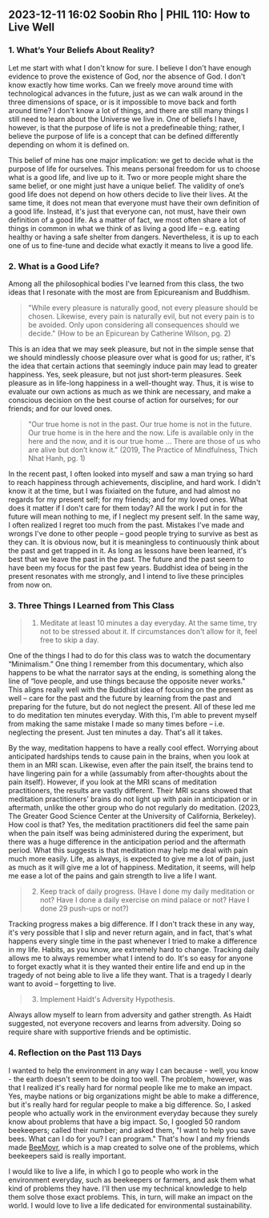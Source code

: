 ## 2023-12-11 16:02 Soobin Rho | PHIL 110: How to Live Well

### 1. What’s Your Beliefs About Reality?

Let me start with what I don't know for sure.
I believe I don't have enough evidence to prove the existence of God, nor the absence of God.
I don't know exactly how time works.
Can we freely move around time with technological advances in the future, just as we can walk around in the three dimensions of space, or is it impossible to move back and forth around time?
I don't know a lot of things, and there are still many things I still need to learn about the Universe we live in.
One of beliefs I have, however, is that the purpose of life is not a predefineable thing; rather, I believe the purpose of life is a concept that can be defined differently depending on whom it is defined on.

This belief of mine has one major implication: we get to decide what is the purpose of life for ourselves.
This means personal freedom for us to choose what is a good life, and live up to it.
Two or more people might share the same belief, or one might just have a unique belief.
The validity of one’s good life does not depend on how others decide to live their lives.
At the same time, it does not mean that everyone must have their own definition of a good life.
Instead, it's just that everyone can, not must, have their own definition of a good life.
As a matter of fact, we most often share a lot of things in common in what we think of as living a good life – e.g. eating healthy or having a safe shelter from dangers.
Nevertheless, it is up to each one of us to fine-tune and decide what exactly it means to live a good life.

### 2. What is a Good Life?

Among all the philosophical bodies I've learned from this class, the two ideas that I resonate with the most are from Epicureanism and Buddhism.

> "While every pleasure is naturally good, not every pleasure should be chosen. Likewise, every pain is naturally evil, but not every pain is to be avoided.
Only upon considering all consequences should we decide."
(How to be an Epicurean by Catherine Wilson, pg. 2)

This is an idea that we may seek pleasure, but not in the simple sense that we should mindlessly choose pleasure over what is good for us; rather, it's the idea that certain actions that seemingly induce pain may lead to greater happiness.
Yes, seek pleasure, but not just short-term pleasures.
Seek pleasure as in life-long happiness in a well-thought way.
Thus, it is wise to evaluate our own actions as much as we think are necessary, and make a conscious decision on the best course of action for ourselves; for our friends; and for our loved ones.

> "Our true home is not in the past.
Our true home is not in the future.
Our true home is in the here and the now.
Life is available only in the here and the now, and it is our true home … There are those of us who are alive but don’t know it."
(2019, The Practice of Mindfulness, Thich Nhat Hanh, pg. 1)

In the recent past, I often looked into myself and saw a man trying so hard to reach happiness through achievements, discipline, and hard work.
I didn't know it at the time, but I was fixiaited on the future, and had almost no regards for my present self; for my friends; and for my loved ones.
What does it matter if I don't care for them today?
All the work I put in for the future will mean nothing to me, if I neglect my present self.
In the same way, I often realized I regret too much from the past.
Mistakes I've made and wrongs I've done to other people – good people trying to survive as best as they can.
It is obvious now, but it is meaningless to continuously think about the past and get trapped in it.
As long as lessons have been learned, it's best that we leave the past in the past.
The future and the past seem to have been my focus for the past few years.
Buddhist idea of being in the present resonates with me strongly, and I intend to live these principles from now on.

### 3. Three Things I Learned from This Class

> 1. Meditate at least 10 minutes a day everyday. At the same time, try not to be stressed about it. If circumstances don't allow for it, feel free to skip a day.

One of the things I had to do for this class was to watch the documentary “Minimalism.”
One thing I remember from this documentary, which also happens to be what the narrator says at the ending, is something along the line of “love people, and use things because the opposite never works."
This aligns really well with the Buddhist idea of focusing on the present as well – care for the past and the future by learning from the past and preparing for the future, but do not neglect the present.
All of these led me to do meditation ten minutes everyday.
With this, I'm able to prevent myself from making the same mistake I made so many times before – i.e. neglecting the present.
Just ten minutes a day.
That's all it takes.

By the way, meditation happens to have a really cool effect.
Worrying about anticipated hardships tends to cause pain in the brains, when you look at them in an MRI scan.
Likewise, even after the pain itself, the brains tend to have lingering pain for a while (assumably from after-thoughts about the pain itself).
However, if you look at the MRI scans of meditation practitioners, the results are vastly different.
Their MRI scans showed that meditation practitioners’ brains do not light up with pain in anticipation or in aftermath, unlike the other group who do not regularly do meditation.
(2023, The Greater Good Science Center at the University of California, Berkeley).
How cool is that?
Yes, the meditation practitioners did feel the same pain when the pain itself was being administered during the experiment, but there was a huge difference in the anticipation period and the aftermath period.
What this suggests is that meditation may help me deal with pain much more easily.
Life, as always, is expected to give me a lot of pain, just as much as it will give me a lot of happiness.
Meditation, it seems, will help me ease a lot of the pains and gain strength to live a life I want.

> 2. Keep track of daily progress. (Have I done my daily meditation or not? Have I done a daily exercise on mind palace or not? Have I done 29 push-ups or not?)

Tracking progress makes a big difference.
If I don't track these in any way, it's very possible that I slip and never return again, and in fact, that's what happens every single time in the past whenever I tried to make a difference in my life.
Habits, as you know, are extremely hard to change.
Tracking daily allows me to always remember what I intend to do.
It's so easy for anyone to forget exactly what it is they wanted their entire life and end up in the tragedy of not being able to live a life they want.
That is a tragedy I dearly want to avoid – forgetting to live.

> 3. Implement Haidt's Adversity Hypothesis. 

Always allow myself to learn from adversity and gather strength. As Haidt suggested, not everyone recovers and learns from adversity. Doing so require share with supportive friends and be optimistic.

### 4. Reflection on the Past 113 Days

I wanted to help the environment in any way I can because - well, you know - the earth doesn't seem to be doing too well.
The problem, however, was that I realized it's really hard for normal people like me to make an impact.
Yes, maybe nations or big organizations might be able to make a difference, but it's really hard for regular people to make a big difference.
So, I asked people who actually work in the environment everyday because they surely know about problems that have a big impact.
So, I googled 50 random beekeepers; called their number; and asked them, "I want to help you save bees.
What can I do for you? I can program."
That's how I and my friends made [BeeMovr](https://beemovr.com), which is a map created to solve one of the problems, which beekeepers said is really important.

I would like to live a life, in which I go to people who work in the environment everyday, such as beekeepers or farmers, and ask them what kind of problems they have.
I'll then use my technical knowledge to help them solve those exact problems.
This, in turn, will make an impact on the world.
I would love to live a life dedicated for environmental sustainability.
